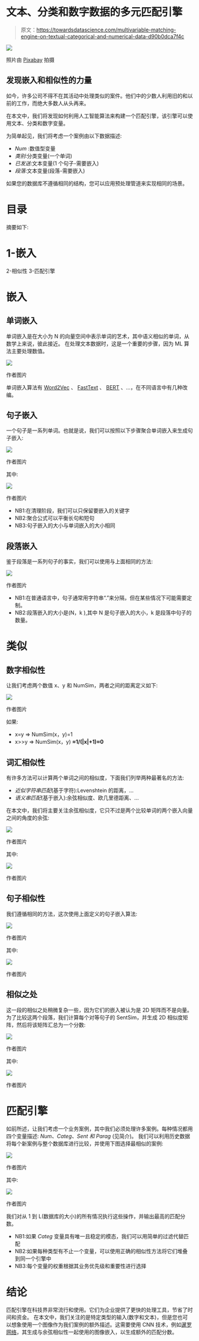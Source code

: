 # 文本、分类和数字数据的多元匹配引擎

> 原文：<https://towardsdatascience.com/multivariable-matching-engine-on-textual-categorical-and-numerical-data-d90b0dca7f4c>

![](img/5862fe2fdb96fb89f9c921023d8f4396.png)

照片由 [Pixabay](https://www.pexels.com/fr-fr/photo/gros-plan-de-la-photographie-d-un-fruit-cerise-rouge-162689/) 拍摄

## 发现嵌入和相似性的力量

如今，许多公司不得不在其活动中处理类似的案件。他们中的少数人利用旧的和以前的工作，而绝大多数人从头再来。

在本文中，我们将发现如何利用人工智能算法来构建一个匹配引擎，该引擎可以使用文本、分类和数字变量。

为简单起见，我们将考虑一个案例由以下数据描述:

*   *Num* :数值型变量
*   *类别*:分类变量(一个单词)
*   *已发送*:文本变量(1 个句子-需要嵌入)
*   *段落*:文本变量(段落-需要嵌入)

如果您的数据库不遵循相同的结构，您可以应用预处理管道来实现相同的场景。

# 目录

摘要如下:

# 1-嵌入
2-相似性
3-匹配引擎

# **嵌入**

## 单词嵌入

单词嵌入是在大小为 N 的向量空间中表示单词的艺术，其中语义相似的单词，从数学上来说，彼此接近。
在处理文本数据时，这是一个重要的步骤，因为 ML 算法主要处理数值。

![](img/b6692e618ed6e1f642a98d5e9dee326b.png)

作者图片

单词嵌入算法有 [Word2Vec](https://ar5iv.labs.arxiv.org/html/1402.3722) 、 [FastText](https://ar5iv.labs.arxiv.org/html/1607.04606) 、 [BERT](https://ar5iv.labs.arxiv.org/html/1810.04805) 、…，在不同语言中有几种改编。

## 句子嵌入

一个句子是一系列单词。也就是说，我们可以按照以下步骤聚合单词嵌入来生成句子嵌入:

![](img/92891226956c44de1c19ca59d85f037c.png)

作者图片

其中:

![](img/d01032a9d560f2a4da87141ab8d8a57c.png)

作者图片

*   NB1:在清理阶段，我们可以只保留要嵌入的关键字
*   NB2:聚合公式可以平衡长句和短句
*   NB3:句子嵌入的大小与单词嵌入的大小相同

## 段落嵌入

鉴于段落是一系列句子的事实，我们可以使用与上面相同的方法:

![](img/fd91ef2cf39cf2e7f664b335ead6e484.png)

作者图片

*   NB1:在普通语言中，句子通常用字符串“.”来分隔，但在某些情况下可能需要定制。
*   NB2:段落嵌入的大小是(N，k ),其中 N 是句子嵌入的大小，k 是段落中句子的数量。

# 类似

## 数字相似性

让我们考虑两个数值 x、y 和 NumSim，两者之间的距离定义如下:

![](img/70fda2a89349eec6d497beba99d51ec7.png)

作者图片

如果:

*   x=y => NumSim(x，y)=1
*   x>>y => NumSim(x，y) **≈1/(|x|+1)≈0**

## 词汇相似性

有许多方法可以计算两个单词之间的相似度，下面我们列举两种最著名的方法:

*   *近似字符串匹配*(基于字符):Levenshtein 的距离，…
*   *语义串匹配*(基于嵌入):余弦相似度、欧几里德距离、…

在本文中，我们将主要关注余弦相似度，它只不过是两个比较单词的两个嵌入向量之间的角度的余弦:

![](img/4cc77a1dbf5f0c1e70918d98bd2acb7c.png)

作者图片

其中:

![](img/b9c0584aa38604a6344799e2602d3a8b.png)

作者图片

## 句子相似性

我们遵循相同的方法，这次使用上面定义的句子嵌入算法:

![](img/9b371b33dfed82c9345298ee86a321db.png)

作者图片

其中:

![](img/4fa9bd35e534c9ddbd8ef964c5904c15.png)

作者图片

## 相似之处

这一段的相似之处稍微复杂一些，因为它们的嵌入被认为是 2D 矩阵而不是向量。为了比较这两个段落，我们计算每个对等句子的 SentSim，并生成 2D 相似度矩阵，然后将该矩阵汇总为一个分数:

![](img/5a6daf601109eaf67597effa7247ad8b.png)

作者图片

其中:

![](img/be52bc8fb8676e47c04e7f01c37419f4.png)

作者图片

# **匹配引擎**

如前所述，让我们考虑一个业务案例，其中我们必须处理许多案例。每种情况都用四个变量描述: *Num、Categ、Sent 和 Parag* (见简介)。
我们可以利用历史数据将每个新案例与整个数据库进行比较，并使用下图选择最相似的案例:

![](img/a236958a3697e28a39ca7c9ca31542c5.png)

作者图片

其中:

![](img/b0b76a83a6b461a34482e40e8d929455.png)

作者图片

我们对从 1 到 L(数据库的大小)的所有情况执行这些操作，并输出最高的匹配分数。

*   NB1:如果 *Categ* 变量具有唯一且稳定的模态，我们可以用简单的过滤代替匹配
*   NB2:如果每种类型有不止一个变量，可以使用正确的相似性方法将它们堆叠到同一个引擎中
*   NB3:每个变量的权重根据其业务优先级和重要性进行选择

# 结论

匹配引擎在科技界非常流行和使用。它们为企业提供了更快的处理工具，节省了时间和资金。
在本文中，我们关注的是特定类型的输入(数字和文本)，但是您也可以想象使用一个图像作为我们案例的额外描述。这需要使用 CNN 技术，例如[暹罗网络](/object-detection-face-recognition-algorithms-146fec385205)，其生成与余弦相似性一起使用的图像嵌入，以生成额外的匹配分数。